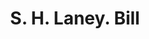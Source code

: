 ---
doi: 10.7916/D8378MRQ
date_other: '1880'
date_other_textual: 1880-1889
form: printed ephemera
genre:
- Invoices
name:
- S. H. Laney
object_in_context_url: https://biggert.cul.columbia.edu/items/view/ave_biggert_00915
subject_hierarchical_geographic:
- Elmira, New York, United States
subject_name:
- S. H. Laney
title: S. H. Laney. Bill
sort_title: S. H. Laney. Bill
call_number: ave_biggert_00915
coordinates:
- 42.08527777777778,-76.80916666666667
pid: ave_biggert_00915
identifiers: ave_biggert_00915
thumbnail: https://derivativo-3.library.columbia.edu/iiif/2/ldpd:345915/full/!256,256/0/native.jpg
permalink: /biggert/ave_biggert_00915/
layout: iiif-image-page
---